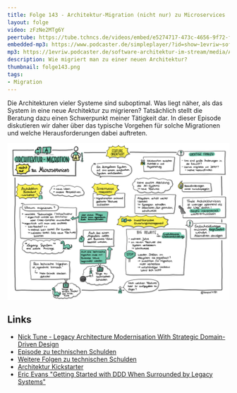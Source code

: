 ```yaml
---
title: Folge 143 - Architektur-Migration (nicht nur) zu Microservices
layout: folge
video: zFzNe2MTg6Y
peertube: https://tube.tchncs.de/videos/embed/e5274717-473c-4656-9f72-fafa2fe52c71
embedded-mp3: https://www.podcaster.de/simpleplayer/?id=show~1evriw~software-architektur-im-stream~pod-01adfe583b22b5f4130a9dd743&v=1668776286
mp3: https://1evriw.podcaster.de/software-architektur-im-stream/media/Architektur-Migration_(nicht_nur)_zu_Microservices.mp3
description: Wie migriert man zu einer neuen Architektur?
thumbnail: folge143.png
tags:
- Migration
---
```


Die Architekturen vieler Systeme sind suboptimal. Was liegt näher, als
das System in eine neue Architektur zu migrieren? Tatsächlich stellt
die Beratung dazu einen Schwerpunkt meiner Tätigkeit dar. In dieser
Episode diskutieren wir daher über das typische Vorgehen für solche
Migrationen und welche Herausforderungen dabei auftreten.

![Sketchnotes](/sketchnotes/folge143.png)

## Links

- [Nick Tune - Legacy Architecture Modernisation With Strategic Domain-Driven Design](https://software-architektur.tv/2020/08/07/folge011.html)
- [Episode zu technischen
  Schulden](https://software-architektur.tv/2021/02/05/folge37.html)
- [Weitere Folgen zu technischen Schulden](https://software-architektur.tv/tags.html#Technical%20Debt)
- [Architektur Kickstarter](https://www.socreatory.com/de/trainings/arch-kickstart)
- [Eric Evans "Getting Started with DDD When Surrounded by Legacy Systems"](https://software-architektur.tv/2020/07/14/folge006.html)
